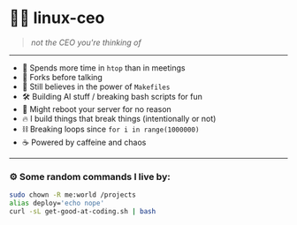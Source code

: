 # 👨‍💻 linux-ceo

> *not the CEO you're thinking of*

---

- 🐧 Spends more time in `htop` than in meetings  
- 🧠 Forks before talking  
- 💾 Still believes in the power of `Makefiles`  
- 🛠️ Building AI stuff / breaking bash scripts for fun  
- 🧌 Might reboot your server for no reason  
- 🔥 I build things that break things (intentionally or not)  
- ⛓️ Breaking loops since `for i in range(1000000)`  
- ☕ Powered by caffeine and chaos

---

### ⚙️ Some random commands I live by:

```bash
sudo chown -R me:world /projects
alias deploy='echo nope'
curl -sL get-good-at-coding.sh | bash
